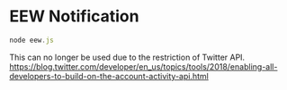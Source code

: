 # EEW Notification

```javascript
node eew.js
```

This can no longer be used due to the restriction of Twitter API.
https://blog.twitter.com/developer/en_us/topics/tools/2018/enabling-all-developers-to-build-on-the-account-activity-api.html
